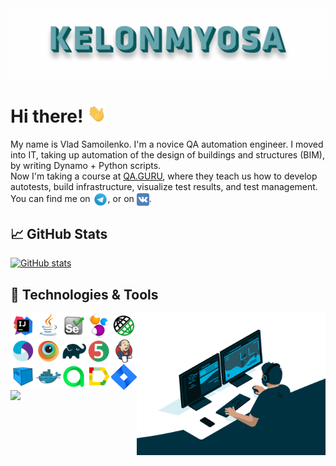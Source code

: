 <img align="center" title="Header" alt="KELONMYOSA" src="assets/Header.gif" />

# Hi there! <img src="assets/wave.gif" width="30px">

My name is Vlad Samoilenko. I'm a novice QA automation engineer. I moved into IT, taking up automation of the design of buildings and structures (BIM), by writing Dynamo + Python scripts.   
Now I'm taking a course at [QA.GURU](https://qa.guru), where they teach us how to develop autotests, build infrastructure, visualize test results, and test management.  
You can find me on [<img src="assets/Telegram.svg" height="24px" align="center">](https://t.me/KELONMYOSA), or on [<img src="https://github.com/KELONMYOSA/KELONMYOSA/blob/main/assets/vk.svg" height="20px" align="center">](https://vk.com/kelonmyosa).

## &#x1f4c8; GitHub Stats
[![GitHub stats](https://github-readme-stats.vercel.app/api?username=KELONMYOSA&show_icons=true&theme=vue)](https://github.com/anuraghazra/github-readme-stats)

## 🔧 Technologies & Tools
<img align="right" alt="GIF" src="assets/code.gif" width="60%" />

<p  align="left">
<img width="8%" align="left" title="IntelliJ IDEA" src="assets/Intelij_IDEA.svg">
<img width="8%" align="left" title="Java" src="assets/Java.svg">
<img width="8%" align="left" title="Selenium" src="assets/Selenium.svg">
<img width="8%" align="left" title="Selenide" src="assets/selenide-logo.svg ">
<img width="8%" align="left" title="Rest-Assured" src="assets/RESTAssured.svg">

<img width="8%" align="left" title="Appium" src="assets/Appium.svg">
<img width="8%" align="left" title="Browserstack" src="assets/Browserstack.svg">
<img width="8%" align="left" title="Gradle" src="assets/Gradle.svg">
<img width="8%" align="left" title="JUnit5" src="assets/junit5.svg">
<img width="8%" align="left" title="Jenkins" src="assets/Jenkins.svg">

<img width="8%" align="left" title="Selenoid" src="assets/selenoid.svg">
<img width="8%" align="left" title="Docker" src="assets/Docker.svg">
<img width="8%" align="left" title="Allure TestOps" src="assets/allureTestOPS.svg">
<img width="8%" align="left" title="Allure Report" src="assets/allureReport.svg">
<img width="8%" align="left" title="Jira" src="assets/Jira.svg">
</p>
&NewLine;
&NewLine;
<img align="left" src="https://komarev.com/ghpvc/?username=KELONMYOSA&color=003140">